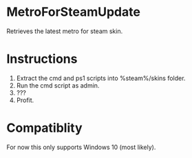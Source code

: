 # MetroForSteamUpdate
Retrieves the latest metro for steam skin.

# Instructions
1. Extract the cmd and ps1 scripts into %steam%/skins folder.
2. Run the cmd script as admin.
3. ???
4. Profit.

# Compatiblity
For now this only supports Windows 10 (most likely).
